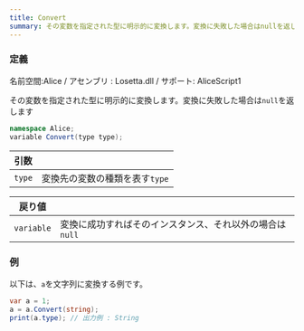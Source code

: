 ```yaml
---
title: Convert
summary: その変数を指定された型に明示的に変換します。変換に失敗した場合はnullを返します。
---
```

### 定義
名前空間:Alice / アセンブリ : Losetta.dll / サポート: AliceScript1

その変数を指定された型に明示的に変換します。変換に失敗した場合は`null`を返します

```cs title="AliceScript"
namespace Alice;
variable Convert(type type);
```

|引数| |
|-|-|
|`type`| 変換先の変数の種類を表す`type`|

|戻り値| |
|-|-|
|`variable`| 変換に成功すればそのインスタンス、それ以外の場合は`null`|

### 例
以下は、`a`を文字列に変換する例です。

```cs title="AliceScript"
var a = 1;
a = a.Convert(string);
print(a.type); // 出力例 : String
```
